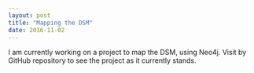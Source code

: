 ```yaml
---
layout: post
title: "Mapping the DSM"
date: 2016-11-02
---
```


I am currently working on a project to map the DSM, using Neo4j. Visit by GitHub repository to see the project as it currently stands. 
